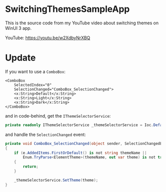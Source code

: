 # SwitchingThemesSampleApp
This is the source code from my YouTube video about switching themes on WinUI 3 app.

YouTube: https://youtu.be/w2XdbyNrXBQ

# Update

If you want to use a `ComboBox`:

```xaml
<ComboBox
    SelectedIndex="0"
    SelectionChanged="ComboBox_SelectionChanged">
    <x:String>Default</x:String>
    <x:String>Light</x:String>
    <x:String>Dark</x:String>
</ComboBox>
```

and in code-behind, get the `IThemeSelectorService`:

```cs
private readonly IThemeSelectorService _themeSelectorService = Ioc.Default.GetRequiredService<IThemeSelectorService>();
```

and handle the `SelectionChanged` event:

```cs
private void ComboBox_SelectionChanged(object sender, SelectionChangedEventArgs e)
{
    if (e.AddedItems.FirstOrDefault() is not string themeName ||
        Enum.TryParse<ElementTheme>(themeName, out var theme) is not true)
    {
        return;
    }

    _themeSelectorService.SetTheme(theme);
}
```
